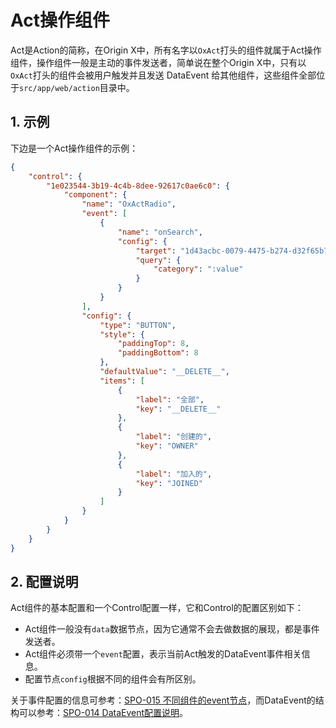 # Act操作组件

Act是Action的简称，在Origin X中，所有名字以`OxAct`打头的组件就属于Act操作组件，操作组件一般是主动的事件发送者，简单说在整个Origin X中，只有以`OxAct`打头的组件会被用户触发并且发送 DataEvent 给其他组件，这些组件全部位于`src/app/web/action`目录中。

## 1. 示例

下边是一个Act操作组件的示例：

```json
{
    "control": {
        "1e023544-3b19-4c4b-8dee-92617c0ae6c0": {
            "component": {
                "name": "OxActRadio",
                "event": [
                    {
                        "name": "onSearch",
                        "config": {
                            "target": "1d43acbc-0079-4475-b274-d32f65b7ebe7",
                            "query": {
                                "category": ":value"
                            }
                        }
                    }
                ],
                "config": {
                    "type": "BUTTON",
                    "style": {
                        "paddingTop": 8,
                        "paddingBottom": 8
                    },
                    "defaultValue": "__DELETE__",
                    "items": [
                        {
                            "label": "全部",
                            "key": "__DELETE__"
                        },
                        {
                            "label": "创建的",
                            "key": "OWNER"
                        },
                        {
                            "label": "加入的",
                            "key": "JOINED"
                        }
                    ]
                }
            }
        }
    }
}
```

## 2. 配置说明

Act组件的基本配置和一个Control配置一样，它和Control的配置区别如下：

* Act组件一般没有`data`数据节点，因为它通常不会去做数据的展现，都是事件发送者。
* Act组件必须带一个`event`配置，表示当前Act触发的DataEvent事件相关信息。
* 配置节点`config`根据不同的组件会有所区别。

关于事件配置的信息可参考：[SPO-015 不同组件的event节点](/specification/3-origin-xgui-fan/spo-015-bu-tong-zu-jian-de-event-jie-dian.md)，而DataEvent的结构可以参考：[SPO-014 DataEvent配置说明](/specification/3-origin-xgui-fan/spo-014-dataeventpei-zhi-shuo-ming.md)。



